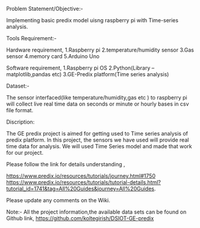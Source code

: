 
Problem Statement/Objective:-

Implementing basic predix model uisng raspberry pi with Time-series analysis.

Tools Requirement:-

Hardware requirement,
 1.Raspberry pi
 2.temperature/humidity sensor
 3.Gas sensor
 4.memory card
 5.Arduino Uno

Software requirement,
 1.Raspberry pi OS
 2.Python(Library – matplotlib,pandas etc)
 3.GE-Predix platform(Time series analysis)

Dataset:-

The sensor interfaced(like temperature/humidity,gas etc ) to raspberry pi will collect live real time data on seconds or minute or hourly bases in csv file format.

Discription:

The GE predix project is aimed for getting used to Time series analysis of predix platform. In this project, the sensors we have used will provide real time data for analysis. We will used Time Series model and made that work for our project.


Please follow the link for details understanding ,

https://www.predix.io/resources/tutorials/journey.html#1750
https://www.predix.io/resources/tutorials/tutorial-details.html?tutorial_id=1741&tag=All%20Guides&journey=All%20Guides.

Please update any comments on the Wiki.

Note:-
All the project information,the available data sets can be found on Github link,
https://github.com/koltegirish/DSIOT-GE-predix
